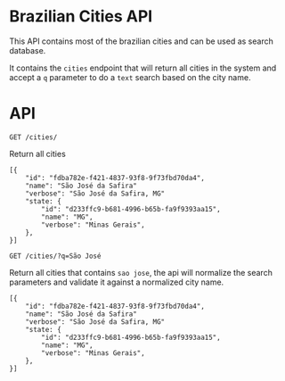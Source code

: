 Brazilian Cities API
====================

This API contains most of the brazilian cities and can be used as search database.

It contains the `cities` endpoint that will return all cities in the system and accept
a `q` parameter to do a `text` search based on the city name.



API
====

`GET /cities/`

Return all cities

    [{
        "id": "fdba782e-f421-4837-93f8-9f73fbd70da4",
        "name": "São José da Safira"
        "verbose": "São José da Safira, MG"
        "state: {
            "id": "d233ffc9-b681-4996-b65b-fa9f9393aa15",
            "name": "MG",
            "verbose": "Minas Gerais",
        },
    }]


`GET /cities/?q=São José`
   
Return all cities that contains `sao jose`, the api will normalize
the search parameters and validate it against a normalized city name.

    [{
        "id": "fdba782e-f421-4837-93f8-9f73fbd70da4",
        "name": "São José da Safira"
        "verbose": "São José da Safira, MG"
        "state: {
            "id": "d233ffc9-b681-4996-b65b-fa9f9393aa15",
            "name": "MG",
            "verbose": "Minas Gerais",
        },
    }]
